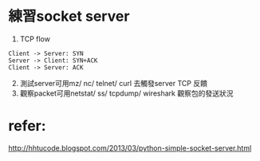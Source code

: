 # 練習socket server
1. TCP flow
```
Client -> Server: SYN
Server -> Client: SYN+ACK
Client -> Server: ACK
```
2. 測試server可用mz/ nc/ telnet/ curl 去觸發server TCP 反饋
3. 觀察packet可用netstat/ ss/ tcpdump/ wireshark 觀察包的發送狀況
   
# refer:
http://hhtucode.blogspot.com/2013/03/python-simple-socket-server.html